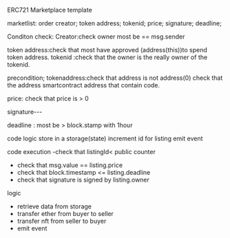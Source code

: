 ERC721 Marketplace template

marketlist:
order creator;
token address;
tokenid;
price;
signature;
deadline;


Conditon check:
Creator:check owner most be == msg.sender

token address:check that most have  approved (address(this))to spend token address.
tokenid :check that the owner is the really owner of the tokenid.

precondition;
tokenaddress:check that address is not address(0)
check that the address smartcontract address that contain code.

price: check that price is > 0

signature---

deadline : most be > block.stamp with 1hour

code logic
store in a storage(state)
increment id for listing
emit event

code execution
-check that listingId< public counter
- check that msg.value == listing.price
- check that block.timestamp <= listing.deadline
- check that signature is signed by listing.owner


logic

- retrieve data from storage
- transfer ether from buyer to seller
- transfer nft from seller to buyer
- emit event